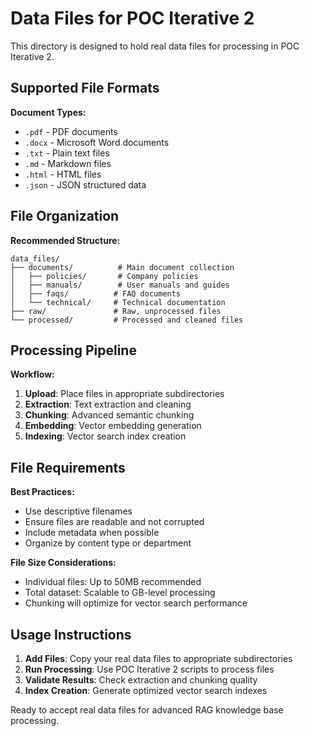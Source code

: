 # Data Files for POC Iterative 2

This directory is designed to hold real data files for processing in POC Iterative 2.

## Supported File Formats

**Document Types:**
- `.pdf` - PDF documents
- `.docx` - Microsoft Word documents
- `.txt` - Plain text files
- `.md` - Markdown files
- `.html` - HTML files
- `.json` - JSON structured data

## File Organization

**Recommended Structure:**
```
data_files/
├── documents/          # Main document collection
│   ├── policies/       # Company policies
│   ├── manuals/        # User manuals and guides
│   ├── faqs/          # FAQ documents
│   └── technical/     # Technical documentation
├── raw/               # Raw, unprocessed files
└── processed/         # Processed and cleaned files
```

## Processing Pipeline

**Workflow:**
1. **Upload**: Place files in appropriate subdirectories
2. **Extraction**: Text extraction and cleaning
3. **Chunking**: Advanced semantic chunking
4. **Embedding**: Vector embedding generation
5. **Indexing**: Vector search index creation

## File Requirements

**Best Practices:**
- Use descriptive filenames
- Ensure files are readable and not corrupted
- Include metadata when possible
- Organize by content type or department

**File Size Considerations:**
- Individual files: Up to 50MB recommended
- Total dataset: Scalable to GB-level processing
- Chunking will optimize for vector search performance

## Usage Instructions

1. **Add Files**: Copy your real data files to appropriate subdirectories
2. **Run Processing**: Use POC Iterative 2 scripts to process files
3. **Validate Results**: Check extraction and chunking quality
4. **Index Creation**: Generate optimized vector search indexes

Ready to accept real data files for advanced RAG knowledge base processing.